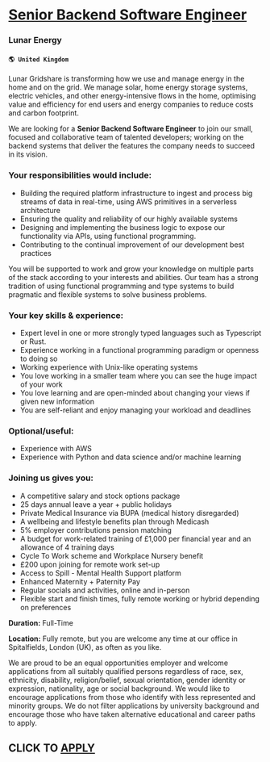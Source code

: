 # [Senior Backend Software Engineer](https://www.remotewlb.com/apply/senior-backend-software-engineer-82364)  
### Lunar Energy  
#### `🌎 United Kingdom`  

Lunar Gridshare is transforming how we use and manage energy in the home and on the grid. We manage solar, home energy storage systems, electric vehicles, and other energy-intensive flows in the home, optimising value and efficiency for end users and energy companies to reduce costs and carbon footprint.

We are looking for a **Senior Backend Software Engineer** to join our small, focused and collaborative team of talented developers; working on the backend systems that deliver the features the company needs to succeed in its vision.

### Your responsibilities would include:

  * Building the required platform infrastructure to ingest and process big streams of data in real-time, using AWS primitives in a serverless architecture
  * Ensuring the quality and reliability of our highly available systems
  * Designing and implementing the business logic to expose our functionality via APIs, using functional programming.
  * Contributing to the continual improvement of our development best practices

You will be supported to work and grow your knowledge on multiple parts of the stack according to your interests and abilities. Our team has a strong tradition of using functional programming and type systems to build pragmatic and flexible systems to solve business problems.

### Your key skills & experience:

  * Expert level in one or more strongly typed languages such as Typescript or Rust.
  * Experience working in a functional programming paradigm or openness to doing so
  * Working experience with Unix-like operating systems
  * You love working in a smaller team where you can see the huge impact of your work
  * You love learning and are open-minded about changing your views if given new information
  * You are self-reliant and enjoy managing your workload and deadlines

### Optional/useful:

  * Experience with AWS
  * Experience with Python and data science and/or machine learning

### Joining us gives you:

  * A competitive salary and stock options package
  * 25 days annual leave a year + public holidays 
  * Private Medical Insurance via BUPA (medical history disregarded)
  * A wellbeing and lifestyle benefits plan through Medicash
  * 5% employer contributions pension matching
  * A budget for work-related training of £1,000 per financial year and an allowance of 4 training days
  * Cycle To Work scheme and Workplace Nursery benefit
  * £200 upon joining for remote work set-up
  * Access to Spill - Mental Health Support platform
  * Enhanced Maternity + Paternity Pay
  * Regular socials and activities, online and in-person
  * Flexible start and finish times, fully remote working or hybrid depending on preferences

 **Duration:** Full-Time

 **Location:** Fully remote, but you are welcome any time at our office in Spitalfields, London (UK), as often as you like.

We are proud to be an equal opportunities employer and welcome applications from all suitably qualified persons regardless of race, sex, ethnicity, disability, religion/belief, sexual orientation, gender identity or expression, nationality, age or social background. We would like to encourage applications from those who identify with less represented and minority groups. We do not filter applications by university background and encourage those who have taken alternative educational and career paths to apply.

  
## CLICK TO [APPLY](https://www.remotewlb.com/apply/senior-backend-software-engineer-82364)

